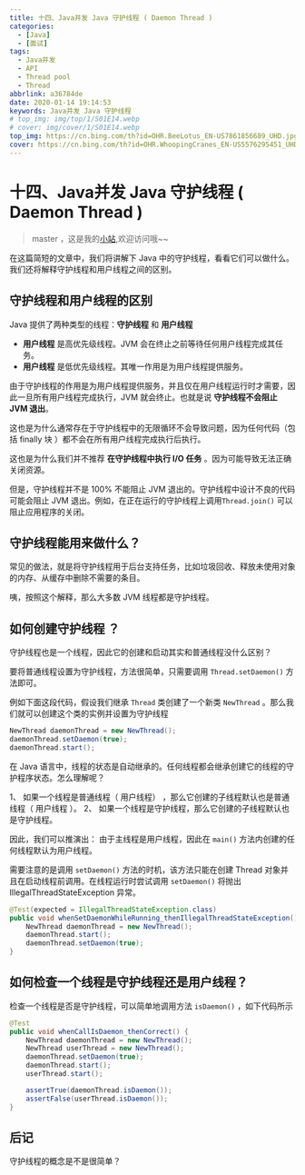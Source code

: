 ```yaml
---
title: 十四、Java并发 Java 守护线程 ( Daemon Thread )
categories:
  - [Java]
  - [面试]
tags:
  - Java并发
  - API
  - Thread pool
  - Thread
abbrlink: a36784de
date: 2020-01-14 19:14:53
keywords: Java并发 Java 守护线程
# top_img: img/top/1/S01E14.webp
# cover: img/cover/1/S01E14.webp
top_img: https://cn.bing.com/th?id=OHR.BeeLotus_EN-US7861856689_UHD.jpg
cover: https://cn.bing.com/th?id=OHR.WhoopingCranes_EN-US5576295451_UHD.jpg
---
```

# 十四、Java并发 Java 守护线程 ( Daemon Thread )
> master ，这是我的[小站](https://www.tryrun.top),欢迎访问哦~~

在这篇简短的文章中，我们将讲解下 Java 中的守护线程，看看它们可以做什么。我们还将解释守护线程和用户线程之间的区别。

## 守护线程和用户线程的区别

Java 提供了两种类型的线程：**守护线程** 和 **用户线程**

- **用户线程** 是高优先级线程。JVM 会在终止之前等待任何用户线程完成其任务。
- **用户线程** 是低优先级线程。其唯一作用是为用户线程提供服务。

由于守护线程的作用是为用户线程提供服务，并且仅在用户线程运行时才需要，因此一旦所有用户线程完成执行，JVM 就会终止。也就是说 **守护线程不会阻止 JVM 退出**。

这也是为什么通常存在于守护线程中的无限循环不会导致问题，因为任何代码（包括 finally 块 ）都不会在所有用户线程完成执行后执行。

这也是为什么我们并不推荐 **在守护线程中执行 I/O 任务** 。因为可能导致无法正确关闭资源。

但是，守护线程并不是 100% 不能阻止 JVM 退出的。守护线程中设计不良的代码可能会阻止 JVM 退出。例如，在正在运行的守护线程上调用`Thread.join()` 可以阻止应用程序的关闭。

## 守护线程能用来做什么？

常见的做法，就是将守护线程用于后台支持任务，比如垃圾回收、释放未使用对象的内存、从缓存中删除不需要的条目。

咦，按照这个解释，那么大多数 JVM 线程都是守护线程。

## 如何创建守护线程 ？

守护线程也是一个线程，因此它的创建和启动其实和普通线程没什么区别？

要将普通线程设置为守护线程，方法很简单，只需要调用 `Thread.setDaemon()` 方法即可。

例如下面这段代码，假设我们继承 `Thread` 类创建了一个新类 `NewThread` 。那么我们就可以创建这个类的实例并设置为守护线程

```java
NewThread daemonThread = new NewThread();
daemonThread.setDaemon(true);
daemonThread.start();
```

在 Java 语言中，线程的状态是自动继承的。任何线程都会继承创建它的线程的守护程序状态。怎么理解呢？

1、 如果一个线程是普通线程（ 用户线程） ，那么它创建的子线程默认也是普通线程（ 用户线程 ）。
2、 如果一个线程是守护线程，那么它创建的子线程默认也是守护线程。

因此，我们可以推演出： 由于主线程是用户线程，因此在 `main()` 方法内创建的任何线程默认为用户线程。

需要注意的是调用 `setDaemon()` 方法的时机，该方法只能在创建 Thread 对象并且在启动线程前调用。在线程运行时尝试调用 `setDaemon()` 将抛出 IllegalThreadStateException 异常。

```java
@Test(expected = IllegalThreadStateException.class)
public void whenSetDaemonWhileRunning_thenIllegalThreadStateException() {
    NewThread daemonThread = new NewThread();
    daemonThread.start();
    daemonThread.setDaemon(true);
}
```

## 如何检查一个线程是守护线程还是用户线程？

检查一个线程是否是守护线程，可以简单地调用方法 `isDaemon()` ，如下代码所示

```java
@Test
public void whenCallIsDaemon_thenCorrect() {
    NewThread daemonThread = new NewThread();
    NewThread userThread = new NewThread();
    daemonThread.setDaemon(true);
    daemonThread.start();
    userThread.start();

    assertTrue(daemonThread.isDaemon());
    assertFalse(userThread.isDaemon());
}
```

## 后记

守护线程的概念是不是很简单？